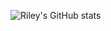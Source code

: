 ![Riley's GitHub stats](https://github-readme-stats.vercel.app/api?username=sadminriley&show_icons=true&theme=tokyonight)
